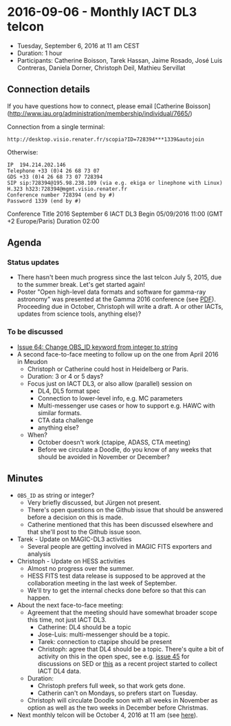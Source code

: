 # 2016-09-06 - Monthly IACT DL3 telcon

* Tuesday, September 6, 2016 at 11 am CEST
* Duration: 1 hour
* Participants: Catherine Boisson, Tarek Hassan, Jaime Rosado,
  José Luis Contreras, Daniela Dorner, Christoph Deil, Mathieu Servillat

## Connection details

If you have questions how to connect, please email [Catherine Boisson]
(http://www.iau.org/administration/membership/individual/7665/)

Connection from a single terminal:

    http://desktop.visio.renater.fr/scopia?ID=728394***1339&autojoin

Otherwise:

    IP 	194.214.202.146
    Telephone +33 (0)4 26 68 73 07
    GDS +33 (0)4 26 68 73 07 728394
    SIP sip:728394@195.98.238.109 (via e.g. ekiga or linephone with Linux)
    H.323 h323:728394@mgmt.visio.renater.fr
    Conference number 728394 (end by #)
    Password 1339 (end by #)

Conference Title 2016 September 6 IACT DL3 Begin 05/09/2016 11:00 (GMT +2 Europe/Paris) Duration 02:00

## Agenda

### Status updates

* There hasn't been much progress since the last telcon July 5, 2015,
  due to the summer break. Let's get started again!
* Poster "Open high-level data formats and software for gamma-ray astronomy"
was presented at the Gamma 2016 conference (see [PDF](https://github.com/open-gamma-ray-astro/open-gamma-ray-astro-gamma2016/blob/master/open-gamma-ray-astro-gamma2016.pdf)).
Proceeding due in October, Christoph will write a draft.
A or other IACTs, updates from science tools, anything else)?

### To be discussed

* [Issue 64: Change OBS_ID keyword from integer to string](https://github.com/open-gamma-ray-astro/gamma-astro-data-formats/issues/64)
* A second face-to-face meeting to follow up on the one from April 2016
  in Meudon
  * Christoph or Catherine could host in Heidelberg or Paris.
  * Duration: 3 or 4 or 5 days?
  * Focus just on IACT DL3, or also allow (parallel) session on
    * DL4, DL5 format spec
    * Connection to lower-level info, e.g. MC parameters
    * Multi-messenger use cases or how to support e.g. HAWC with similar formats.
    * CTA data challenge
    * anything else?
  * When?
    * October doesn't work (ctapipe, ADASS, CTA meeting)
    * Before we circulate a Doodle, do you know of any weeks that should
      be avoided in November or December?

## Minutes

* `OBS_ID` as string or integer?
  * Very briefly discussed, but Jürgen not present.
  * There's open questions on the Github issue that should be answered
    before a decision on this is made.
  * Catherine mentioned that this has been discussed elsewhere and that
    she'll post to the Github issue soon.
* Tarek - Update on MAGIC-DL3 activities
  * Several people are getting involved in MAGIC FITS exporters and analysis
* Christoph - Update on HESS activities
  * Almost no progress over the summer.
  * HESS FITS test data release is supposed to be approved at the
    collaboration meeting in the last week of September.
  * We'll try to get the internal checks done before so that this can happen.
* About the next face-to-face meeting:
  * Agreement that the meeting should have somewhat broader scope this time,
    not just IACT DL3.
      * Catherine: DL4 should be a topic
      * Jose-Luis: multi-messenger should be a topic.
      * Tarek: connection to ctapipe should be present
      * Christoph: agree that DL4 should be a topic.
        There's quite a bit of activity on this in the open spec,
        see e.g. [issue 45](https://github.com/open-gamma-ray-astro/gamma-astro-data-formats/issues/45)
        for discussions on SED or [this](https://github.com/gammapy/gamma-cat)
        as a recent project started to collect IACT DL4 data.
  * Duration:
    * Christoph prefers full week, so that work gets done.
    * Catherin can't on Mondays, so prefers start on Tuesday.
  * Christoph will circulate Doodle soon with all weeks in November as option
    as well as the two weeks in December before Christmas.
* Next monthly telcon will be October 4, 2016 at 11 am (see [here](https://github.com/open-gamma-ray-astro/2016-04_IACT_DL3_Meeting/blob/master/notes/2016-10-04-IACT_DL3_Telcon.md)).
